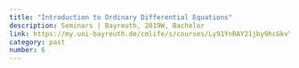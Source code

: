 ```yaml
---
title: "Introduction to Ordinary Differential Equations"
description: Seminars | Bayreuth, 2019W, Bachelor
link: https://my.uni-bayreuth.de/cmlife/s/courses/Ly91YnRAY21jby9hcGkvY291cnNlcy8yNTc0NTM/overview
category: past
number: 6
---
```


